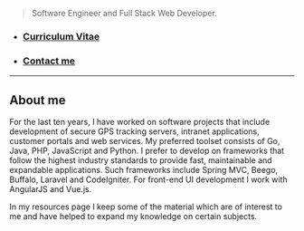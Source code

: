 > Software Engineer and Full Stack Web Developer.

- ### [Curriculum Vitae](cv.html#curriculum-vitae)
- ### [Contact me](https://about.me/violarisgeorge)

---

## About me
For the last ten years, I have worked on software projects that include development of secure GPS tracking servers, intranet applications, customer portals and web services. My preferred toolset consists of Go, Java, PHP, JavaScript and Python. I prefer to develop on frameworks that follow the highest industry standards to provide fast, maintainable and expandable applications. Such frameworks include Spring MVC, Beego, Buffalo, Laravel and CodeIgniter. For front-end UI development I work with AngularJS and Vue.js.

In my resources page I keep some of the material which are of interest to me and have helped to expand my knowledge on certain subjects. 

